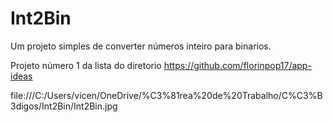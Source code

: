 # Int2Bin
Um projeto simples de converter números inteiro para binarios.

Projeto número 1 da lista do diretorio https://github.com/florinpop17/app-ideas

file:///C:/Users/vicen/OneDrive/%C3%81rea%20de%20Trabalho/C%C3%B3digos/Int2Bin/Int2Bin.jpg

